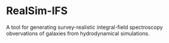 # RealSim-IFS
A tool for generating survey-realistic integral-field spectroscopy obvervations of galaxies from hydrodynamical simulations.
